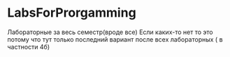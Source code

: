 # LabsForProrgamming
Лабораторные за весь семестр(вроде все)
Если каких-то нет
то это потому
что тут только последний вариант
после всех лабораторных ( в частности 4б)
